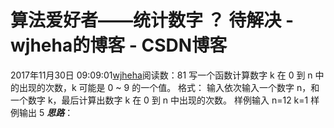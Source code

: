 # 算法爱好者——统计数字 ？ 待解决 - wjheha的博客 - CSDN博客
2017年11月30日 09:09:01[wjheha](https://me.csdn.net/wjheha)阅读数：81
写一个函数计算数字 k 在 0 到 n 中的出现的次数，k 可能是 0 ~ 9 的一个值。
格式：
输入依次输入一个数字 n，和一个数字 k，最后计算出数字 k 在 0 到 n 中出现的次数。
样例输入
n=12 
k=1
样例输出
5
***思路***：
